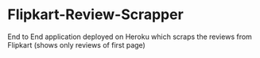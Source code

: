 # Flipkart-Review-Scrapper
End to End application deployed on Heroku which scraps the reviews from Flipkart (shows only reviews of first page)
